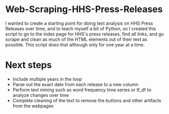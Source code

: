 # Web-Scraping-HHS-Press-Releases
I wanted to create a starting point for doing text analysis on HHS Press Releases over time, and to teach myself a bit of Python, so I created this script to go to the index page for HHS's press releases, find all links, and go scrape and clean as much of the HTML elements out of their text as possible. This script does that although only for one year at a time.

# Next steps
- Include multiple years in the loop
- Parse out the exact date from each release to a new column
- Perform text mining such as word frequency time series or tf_df to analyze changes over time
- Complete cleaning of the text to remove the buttons and other artifacts from the webpages
